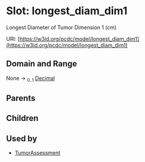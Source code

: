 
# Slot: longest_diam_dim1


Longest Diameter of Tumor Dimension 1 (cm)

URI: [https://w3id.org/pcdc/model/longest_diam_dim1](https://w3id.org/pcdc/model/longest_diam_dim1)


## Domain and Range

None &#8594;  <sub>0..1</sub> [Decimal](types/Decimal.md)

## Parents


## Children


## Used by

 * [TumorAssessment](TumorAssessment.md)
